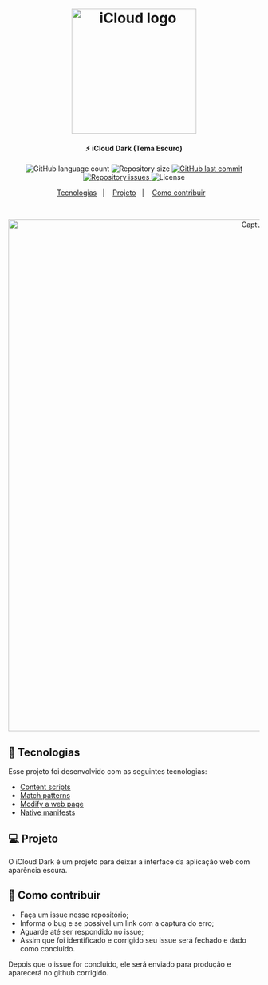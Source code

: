 <h1 align="center">
    <img alt="iCloud logo" src="https://i.imgur.com/kEWcVIf.png" width="250px" />
</h1>

<h4 align="center">
  ⚡ iCloud Dark (Tema Escuro)
</h4>
<p align="center">
  <img alt="GitHub language count" src="https://img.shields.io/github/languages/count/johnendz/Firefox-Extension-iCloud-Dark">

  <img alt="Repository size" src="https://img.shields.io/github/repo-size/johnendz/Firefox-Extension-iCloud-Dark">
  
  <a href="https://github.com/johnendz/Firefox-Extension-iCloud-Dark/commits/master">
    <img alt="GitHub last commit" src="https://img.shields.io/github/last-commit/johnendz/Firefox-Extension-iCloud-Dark">
  </a>

  <a href="https://github.com/johnendz/Firefox-Extension-iCloud-Dark/issues">
    <img alt="Repository issues" src="https://img.shields.io/github/issues/johnendz/Firefox-Extension-iCloud-Dark">
  </a>

  <img alt="License" src="https://img.shields.io/badge/license-MIT-brightgreen">
</p>

<p align="center">
  <a href="#rocket-tecnologias">Tecnologias</a>&nbsp;&nbsp;&nbsp;|&nbsp;&nbsp;&nbsp;
  <a href="#-projeto">Projeto</a>&nbsp;&nbsp;&nbsp;|&nbsp;&nbsp;&nbsp;
  <a href="#-como-contribuir">Como contribuir</a>&nbsp;&nbsp;&nbsp;
</p>

<br>

<p align="center">
  <img alt="Captura de Tela" width="1024" src="https://addons.cdn.mozilla.net/user-media/previews/full/232/232758.png?modified=1582424234">
</p>

## :rocket: Tecnologias

Esse projeto foi desenvolvido com as seguintes tecnologias:

- [Content scripts](https://developer.mozilla.org/en-US/docs/Mozilla/Add-ons/WebExtensions/Content_scripts)
- [Match patterns](https://developer.mozilla.org/en-US/docs/Mozilla/Add-ons/WebExtensions/Match_patterns)
- [Modify a web page](https://developer.mozilla.org/en-US/docs/Mozilla/Add-ons/WebExtensions/Modify_a_web_page)
- [Native manifests](https://developer.mozilla.org/en-US/docs/Mozilla/Add-ons/WebExtensions/Native_manifests)

## 💻 Projeto

O iCloud Dark é um projeto para deixar a interface da aplicação web com aparência escura.

## 🤔 Como contribuir

- Faça um issue nesse repositório;
- Informa o bug e se possivel um link com a captura do erro;
- Aguarde até ser respondido no issue;
- Assim que foi identificado e corrigido seu issue será fechado e dado como concluido.

Depois que o issue for concluido, ele será enviado para produção e aparecerá no github corrigido.
